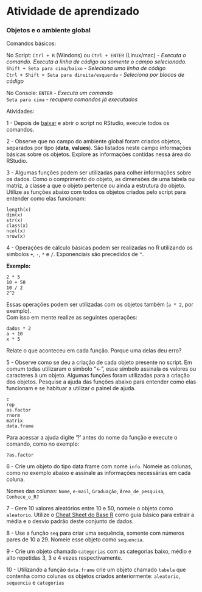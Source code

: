 Atividade de aprendizado
================

### Objetos e o ambiente global

Comandos básicos:

No Script: `Ctrl + R` (Windons) ou `Ctrl + ENTER` (Linux/mac) - *Executa o comando. Executa a linha de código ou somente o campo selecionado.*  
`Shift + Seta para cima/baixo` - *Seleciona uma linha de código*  
`Ctrl + Shift + Seta para direita/esquerda` - *Seleciona por blocos de código*  

No Console: `ENTER` - *Executa um comando*  
`Seta para cima` - *recupera comandos já executados*  

Atividades:

1 - Depois de [baixar](script_inicial.R) e abrir o script no RStudio, execute todos os comandos.

2 - Observe que no campo do ambiente global foram criados objetos, separados por tipo (**data**, **values**). São listados neste campo informações básicas sobre os objetos. Explore as informações contidas nessa área do RStudio.

3 - Algumas funções podem ser utilizadas para colher informações sobre os dados. Como o comprimento do objeto, as dimensões de uma tabela ou matriz, a classe a que o objeto pertence ou ainda a estrutura do objeto.  
Utilize as funções abaixo com todos os objetos criados pelo script para entender como elas funcionam:

`length(x)`  
`dim(x)`  
`str(x)`  
`class(x)`  
`ncol(x)`  
`nrow(x)`  

4 - Operações de cálculo básicas podem ser realizadas no R utilizando os simbolos `+`, `-`, `*` e `/`. Exponenciais são precedidos de `^`.

**Exemplo:**

`2 * 5`  
`10 + 50`  
`10 / 2`  
`2^2`  

Essas operações podem ser utilizadas com os objetos também (`a * 2`, por exemplo).  
Com isso em mente realize as seguintes operações:

`dados * 2`  
`a + 10`  
`x * 5`  

Relate o que aconteceu em cada função. Porque uma delas deu erro?

5 - Observe como se deu a criação de cada objeto presente no script. Em comum todas utilizaram o simbolo “&lt;-”, esse símbolo assinala os valores ou caracteres à um objeto. Algumas funções foram utilizadas para a criação dos objetos. Pesquise a ajuda das funções abaixo para entender como elas funcionam e se habituar a utilizar o painel de ajuda.

`c`  
`rep`  
`as.factor`  
`rnorm`  
`matrix`  
`data.frame`  

Para acessar a ajuda digite ‘?’ antes do nome da função e execute o comando, como no exemplo:

`?as.factor`  

6 - Crie um objeto do tipo data frame com nome `info`. Nomeie as colunas,  como no exemplo abaixo e assinale as informações necessárias em cada coluna.  

Nomes das colunas: `Nome`, `e-mail`, `Graduação`, `Área_de_pesquisa`, `Conhece_o_R?`

7 - Gere 10 valores aleatórios entre 10 e 50, nomeie o objeto como `aleatorio`. Utilize o [Cheat Sheet do Base R](https://www.rstudio.com/wp-content/uploads/2016/10/r-cheat-sheet-3.pdf) como guia básico para extrair a média e o desvio padrão deste conjunto de dados.

8 - Use a função `seq` para criar uma sequência, somente com números pares de 10 a 29. Nomeie esse objeto como `sequencia`.

9 - Crie um objeto chamado `categorias` com as categorias baixo, médio e alto repetidas 3, 3 e 4 vezes respectivamente.

10 - Utilizando a função `data.frame` crie um objeto chamado `tabela` que contenha como colunas os objetos criados anteriormente: `aleatorio`, `sequencia` e `categorias`
